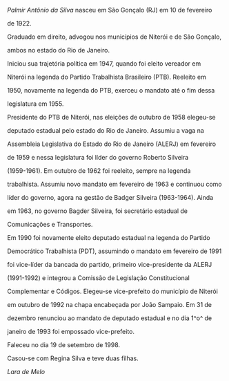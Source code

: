 

*Palmir Antônio da Silva* nasceu em São Gonçalo (RJ) em 10 de fevereiro

de 1922.



Graduado em direito, advogou nos municípios de Niterói e de São Gonçalo,

ambos no estado do Rio de Janeiro.



Iniciou sua trajetória política em 1947, quando foi eleito vereador em

Niterói na legenda do Partido Trabalhista Brasileiro (PTB). Reeleito em

1950, novamente na legenda do PTB, exerceu o mandato até o fim dessa

legislatura em 1955.



Presidente do PTB de Niterói, nas eleições de outubro de 1958 elegeu-se

deputado estadual pelo estado do Rio de Janeiro. Assumiu a vaga na

Assembleia Legislativa do Estado do Rio de Janeiro (ALERJ) em fevereiro

de 1959 e nessa legislatura foi líder do governo Roberto Silveira

(1959-1961). Em outubro de 1962 foi reeleito, sempre na legenda

trabalhista. Assumiu novo mandato em fevereiro de 1963 e continuou como

líder do governo, agora na gestão de Badger Silveira (1963-1964). Ainda

em 1963, no governo Bagder Silveira, foi secretário estadual de

Comunicações e Transportes.



Em 1990 foi novamente eleito deputado estadual na legenda do Partido

Democrático Trabalhista (PDT), assumindo o mandato em fevereiro de 1991

foi vice-líder da bancada do partido, primeiro vice-presidente da ALERJ

(1991-1992) e integrou a Comissão de Legislação Constitucional

Complementar e Códigos. Elegeu-se vice-prefeito do município de Niterói

em outubro de 1992 na chapa encabeçada por João Sampaio. Em 31 de

dezembro renunciou ao mandato de deputado estadual e no dia 1^o^ de

janeiro de 1993 foi empossado vice-prefeito.



Faleceu no dia 19 de setembro de 1998.



Casou-se com Regina Silva e teve duas filhas.



*Lara de Melo*



